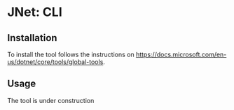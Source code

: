 # JNet: CLI

## Installation

To install the tool follows the instructions on https://docs.microsoft.com/en-us/dotnet/core/tools/global-tools.

## Usage

The tool is under construction